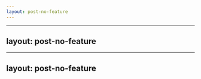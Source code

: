 ```yaml
---
layout: post-no-feature
---
```



---
layout: post-no-feature
---


---
layout: post-no-feature
---





